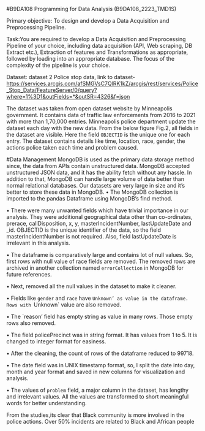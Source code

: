 
#B9DA108 Programming for Data Analysis (B9DA108_2223_TMD1S)

Primary objective: To design and develop a Data Acquisition and Preprocessing Pipeline.

Task:You are required to develop a Data Acquisition and Preprocessing Pipeline of your choice, including data acquisition (API, Web scraping, DB Extract etc.), Extraction of features and Transformations as appropriate, followed by loading into an appropriate database. The focus of the complexity of the pipeline is your choice.

Dataset:
dataset 2 Police stop data, link to dataset-https://services.arcgis.com/afSMGVsC7QlRK1kZ/arcgis/rest/services/Police_Stop_Data/FeatureServer/0/query?where=1%3D1&outFields=*&outSR=4326&f=json

The dataset was taken from open dataset website by Minneapolis government. It contains data of traffic law enforcements from 2016 to 2021 with more than 1,70,000 entries. Minneapolis police department update the dataset each day with the new data. From the below figure Fig.2, all fields in the dataset are visible. Here the field `OBJECTID` is the unique one for each entry. The dataset contains details like time, location, race, gender, the actions police taken each time and problem caused.

#Data Management
MongoDB is used as the primary data storage method since, the data from APIs contain unstructured data. MongoDB accepted unstructured JSON data, and it has the ability fetch without any hassle. In addition to that, MongoDB can handle large volume of data better than normal relational databases.  Our datasets are very large in size and it’s better to store these data in MongoDB.
•	The MongoDB collection is imported to the pandas Dataframe using MongoDB’s find method.

•	There were many unwanted fields which have trivial importance in our analysis. They were additional geographical data other than co-ordinates, prerace, callDisposition, x, y, masterIncidentNumber, lastUpdateDate and _id. OBJECTID is the unique identifier of the data, so the field masterIncidentNumber is not required. Also, field lastUpdateDate is irrelevant in this analysis.

•	The dataframe is comparatively large and contains lot of null values. So, first rows with null value of race fields are removed. The removed rows are archived in another collection named `errorCollection` in MongoDB for future references.

•	Next, removed all the null values in the dataset to make it cleaner.

•	Fields like `gender` and `race` have `Unknown’ as value in the dataframe. Rows with `Unknown` value are also removed.

•	The `reason’ field has empty string as value in many rows. Those empty rows also removed.

•	The field policePrecinct was in string format. It has values from 1 to 5. It is changed to integer format for easiness. 

•	After the cleaning, the count of rows of the dataframe reduced to 99718.

•	The date field was in UNIX timestamp format, so, I split the date into day, month and year format and saved in new columns for visualization and analysis. 

•	The values of `problem` field, a major column in the dataset, has lengthy and irrelevant values. All the values are transformed to short meaningful words for better understanding.


 From the studies,its clear that Black community is more involved in the police actions. Over 50% incidents are related to Black and African people
